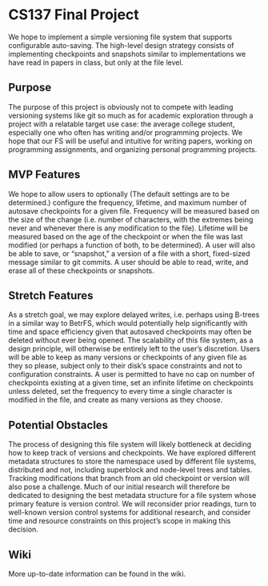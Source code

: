 # CS137 Final Project
We hope to implement a simple versioning file system that supports configurable auto-saving. The high-level design strategy consists of implementing checkpoints and snapshots similar to implementations we have read in papers in class, but only at the file level.
  
## Purpose
The purpose of this project is obviously not to compete with leading versioning systems like git so much as for academic exploration through a project with a relatable target use case: the average college student, especially one who often has writing and/or programming projects. We hope that our FS will be useful and intuitive for writing papers, working on programming assignments, and organizing personal programming projects.

## MVP Features
We hope to allow users to optionally (The default settings are to be determined.) configure the frequency, lifetime, and maximum number of autosave checkpoints for a given file. Frequency will be measured based on the size of the change (i.e. number of characters, with the extremes being never and whenever there is any modification to the file). Lifetime will be measured based on the age of the checkpoint or when the file was last modified (or perhaps a function of both, to be determined). A user will also be able to save, or “snapshot,” a version of a file with a short, fixed-sized message similar to git commits. A user should be able to read, write, and erase all of these checkpoints or snapshots. 
  
## Stretch Features
As a stretch goal, we may explore delayed writes, i.e. perhaps using B-trees in a similar way to BetrFS, which would potentially help significantly with time and space efficiency given that autosaved checkpoints may often be deleted without ever being opened. The scalability of this file system, as a design principle, will otherwise be entirely left to the user’s discretion. Users will be able to keep as many versions or checkpoints of any given file as they so please, subject only to their disk’s space constraints and not to configuration constraints. A user is permitted to have no cap on number of checkpoints existing at a given time, set an infinite lifetime on checkpoints unless deleted, set the frequency to every time a single character is modified in the file, and create as many versions as they choose.
  
## Potential Obstacles
The process of designing this file system will likely bottleneck at deciding how to keep track of versions and checkpoints. We have explored different metadata structures to store the namespace used by different file systems, distributed and not, including superblock and node-level trees and tables. Tracking modifications that branch from an old checkpoint or version will also pose a challenge. Much of our initial research will therefore be dedicated to designing the best metadata structure for a file system whose primary feature is version control. We will reconsider prior readings, turn to well-known version control systems for additional research, and consider time and resource constraints on this project’s scope in making this decision.

## Wiki
More up-to-date information can be found in the wiki. 
